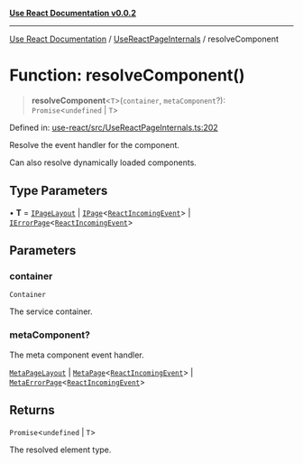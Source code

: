 [**Use React Documentation v0.0.2**](../../README.md)

***

[Use React Documentation](../../modules.md) / [UseReactPageInternals](../README.md) / resolveComponent

# Function: resolveComponent()

> **resolveComponent**\<`T`\>(`container`, `metaComponent`?): `Promise`\<`undefined` \| `T`\>

Defined in: [use-react/src/UseReactPageInternals.ts:202](https://github.com/stonemjs/use-react/blob/0635de04acc6b3a5c28dcf07d1e12a39a8b5e0b9/src/UseReactPageInternals.ts#L202)

Resolve the event handler for the component.

Can also resolve dynamically loaded components.

## Type Parameters

• **T** = [`IPageLayout`](../../declarations/interfaces/IPageLayout.md) \| [`IPage`](../../declarations/interfaces/IPage.md)\<[`ReactIncomingEvent`](../../declarations/type-aliases/ReactIncomingEvent.md)\> \| [`IErrorPage`](../../declarations/interfaces/IErrorPage.md)\<[`ReactIncomingEvent`](../../declarations/type-aliases/ReactIncomingEvent.md)\>

## Parameters

### container

`Container`

The service container.

### metaComponent?

The meta component event handler.

[`MetaPageLayout`](../../declarations/interfaces/MetaPageLayout.md) | [`MetaPage`](../../declarations/interfaces/MetaPage.md)\<[`ReactIncomingEvent`](../../declarations/type-aliases/ReactIncomingEvent.md)\> | [`MetaErrorPage`](../../declarations/interfaces/MetaErrorPage.md)\<[`ReactIncomingEvent`](../../declarations/type-aliases/ReactIncomingEvent.md)\>

## Returns

`Promise`\<`undefined` \| `T`\>

The resolved element type.
